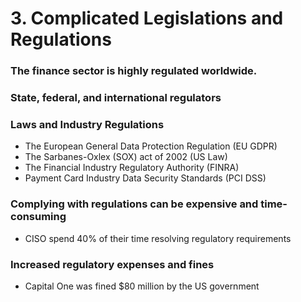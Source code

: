 # 3. Complicated Legislations and Regulations
### The finance sector is highly regulated worldwide.
### State, federal, and international regulators
### Laws and Industry Regulations
  - The European General Data Protection Regulation (EU GDPR)
  - The Sarbanes-Oxlex (SOX) act of 2002 (US Law)
  - The Financial Industry Regulatory Authority (FINRA)
  - Payment Card Industry Data Security Standards (PCI DSS)

### Complying with regulations can be expensive and time-consuming
  - CISO spend 40% of their time resolving regulatory requirements

### Increased regulatory expenses and fines
  - Capital One was fined $80 million by the US government
